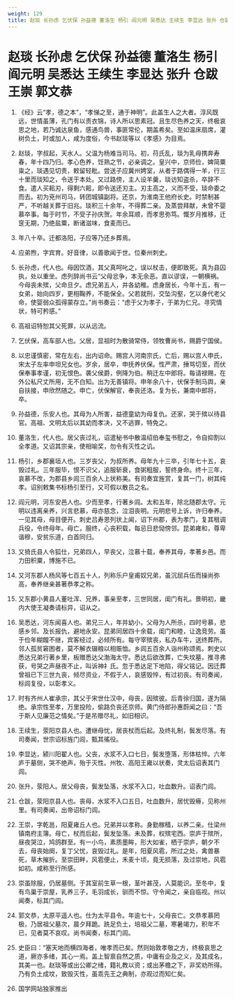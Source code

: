 ```yaml
---
weight: 129
title: 赵琰 长孙虑 乞伏保 孙益德 董洛生 杨引 阎元明 吴悉达 王续生 李显达 张升 仓跋 王崇 郭文恭
---
```


# 赵琰 长孙虑 乞伏保 孙益德 董洛生 杨引 阎元明 吴悉达 王续生 李显达 张升 仓跋 王崇 郭文恭

1. <span id="赵琰_长孙虑_乞伏保_孙益德_董洛生_杨引_阎元明_吴悉达_王续生_李显达_张升_仓跋_王崇_郭文恭-1"></span>
《经》云“孝，德之本”，“孝悌之至，通于神明”。此盖生人之大者。淳风既远，世情虽薄，孔门有以责衣锦，诗人所以思素冠。且生尽色养之天，终极哀思之地，若乃诚达泉鱼，感通鸟兽，事匪常伦，期盖希矣。至如温床扇席，灌树负土，时或加人，咸为度俗，今书赵琰等以《孝感》为目焉。

2. <span id="赵琰_长孙虑_乞伏保_孙益德_董洛生_杨引_阎元明_吴悉达_王续生_李显达_张升_仓跋_王崇_郭文恭-2"></span>
赵琰，字叔起，天水人。父温为杨难当司马。初，苻氏乱，琰为乳母携奔寿春，年十四乃归。孝心色养，饪熟之节，必亲调之。皇兴中，京师俭，婢简粟粜之，琰遇见切责，敕留轻粃。尝送子应冀州娉室，从者于路偶得一羊，行三十里而琰知之，令送于本处。又过路傍，主人设羊羹，琰访知盗杀，卒辞不食。遣人买耜刃，得剩六耜，即令送还刃主。刃主高之，义而不受，琰命委之而去。初为兗州司马，转团城镇副将。还京，为淮南王他府长史。时禁制甚严，不听越关葬于旧兆。琰积三十余年，不得葬二亲。及蒸尝拜献，未曾不婴慕卒事。每于时节，不受子孙庆贺。年余耳顺，而孝思弥笃。慨岁月推移，迁窆无期，乃绝盐粟，断诸滋味，食麦而已。

3. <span id="赵琰_长孙虑_乞伏保_孙益德_董洛生_杨引_阎元明_吴悉达_王续生_李显达_张升_仓跋_王崇_郭文恭-3"></span>
年八十卒。迁都洛阳，子应等乃还乡葬焉。

4. <span id="赵琰_长孙虑_乞伏保_孙益德_董洛生_杨引_阎元明_吴悉达_王续生_李显达_张升_仓跋_王崇_郭文恭-4"></span>
应弟煦，字宾育。好音律，以善歌闻于世。位秦州刺史。

5. <span id="赵琰_长孙虑_乞伏保_孙益德_董洛生_杨引_阎元明_吴悉达_王续生_李显达_张升_仓跋_王崇_郭文恭-5"></span>
长孙虑，代人也。母因饮酒，其父真呵叱之，误以杖击，便即致死。真为县囚执，处以重坐。虑列辞尚书云“父母忿争，本无余恶。直以谬误，一朝横祸。今母丧未殡，父命旦夕。虑兄弟五人，并各幼稚。虑身居长，今年十五，有一女弟，始向四岁，更相鞠养，不能保全。父若就刑，交坠沟壑，乞以身代老父命，使婴弱众孤得蒙存立。”尚书奏云：“虑于父为孝子，于弟为仁兄。寻究情状，特可矜感。”

6. <span id="赵琰_长孙虑_乞伏保_孙益德_董洛生_杨引_阎元明_吴悉达_王续生_李显达_张升_仓跋_王崇_郭文恭-6"></span>
高祖诏特恕其父死罪，以从远流。

7. <span id="赵琰_长孙虑_乞伏保_孙益德_董洛生_杨引_阎元明_吴悉达_王续生_李显达_张升_仓跋_王崇_郭文恭-7"></span>
乞伏保，高车部人也。父居，显祖时为散骑常侍，领牧曹尚书，赐爵宁国侯。

8. <span id="赵琰_长孙虑_乞伏保_孙益德_董洛生_杨引_阎元明_吴悉达_王续生_李显达_张升_仓跋_王崇_郭文恭-8"></span>
以忠谨慎密，常在左右，出内诏命。赐宫人河南宗氏，亡后，赐以宫人申氏，宋太子左率申坦兄女也。岁余，居卒，申抚养伏保。性严肃，捶骂切至，而伏保奉事孝谨，初无恨色。袭父侯爵，例降为伯。稍迁左中郎将。每请禄赐，在外公私尺丈所用，无不白知。出为无善镇将。申年余八十，伏保手制马舆，亲自扶接，申欣然随之。申亡，伏保解官，奉丧还洛。复为长，兼南中郎将，卒。

9. <span id="赵琰_长孙虑_乞伏保_孙益德_董洛生_杨引_阎元明_吴悉达_王续生_李显达_张升_仓跋_王崇_郭文恭-9"></span>
孙益德，乐安人也。其母为人所害，益德童幼为母复仇。还家，哭于殡以待县官。高祖、文明太后以其幼而孝决，又不逃罪，特免之。

10. <span id="赵琰_长孙虑_乞伏保_孙益德_董洛生_杨引_阎元明_吴悉达_王续生_李显达_张升_仓跋_王崇_郭文恭-10"></span>
董洛生，代人也。居父丧过礼，诏遣秘书中散温绍伯奉玺书慰之，令自抑割以全孝道。又诏其宗亲，使相喻奖，勿令有灭性之讥。

11. <span id="赵琰_长孙虑_乞伏保_孙益德_董洛生_杨引_阎元明_吴悉达_王续生_李显达_张升_仓跋_王崇_郭文恭-11"></span>
杨引，乡郡襄垣人也。三岁丧父，为叔所养。母年九十三卒，引年七十五，哀毁过礼。三年服毕，恨不识父，追服斩衰，食粥粗服，誓终身命。终十三年，哀慕不改，为郡县乡闾三百余人上状称美。有司奏宜旌赏，复其一门，树其纯孝。诏别敕集书标杨引至行，又可假以散员之名。

12. <span id="赵琰_长孙虑_乞伏保_孙益德_董洛生_杨引_阎元明_吴悉达_王续生_李显达_张升_仓跋_王崇_郭文恭-12"></span>
阎元明，河东安邑人也。少而至孝，行著乡闾。太和五年，除北随郡太守。元明以违离亲养，兴言悲慕，母亦慈念，泣泪丧明。元明悲号上诉，许归奉养。一见其母，母目便开。刺史吕寿恩列状上闻，诏下州郡，表为孝门，复其租调兵役，令终母年。母亡，服终，心丧积载，每忌日悲恸傍邻。昆弟雍和，尊卑谐穆，安贫乐道，白首同归。

13. <span id="赵琰_长孙虑_乞伏保_孙益德_董洛生_杨引_阎元明_吴悉达_王续生_李显达_张升_仓跋_王崇_郭文恭-13"></span>
又猗氏县人令狐仕，兄弟四人，早丧父，泣慕十载，奉养其母，孝著乡邑。而力田积粟，博施不已。

14. <span id="赵琰_长孙虑_乞伏保_孙益德_董洛生_杨引_阎元明_吴悉达_王续生_李显达_张升_仓跋_王崇_郭文恭-14"></span>
又河东郡人杨风等七百五十人，列称乐户皇甫奴兄弟，虽沉屈兵伍而操尚弥高，奉养继亲甚著恭孝之称。

15. <span id="赵琰_长孙虑_乞伏保_孙益德_董洛生_杨引_阎元明_吴悉达_王续生_李显达_张升_仓跋_王崇_郭文恭-15"></span>
又东郡小黄县人董吐浑、兄养，事亲至孝，三世同居，闺门有礼。景明初，畿内大使王凝奏请标异，诏从之。

16. <span id="赵琰_长孙虑_乞伏保_孙益德_董洛生_杨引_阎元明_吴悉达_王续生_李显达_张升_仓跋_王崇_郭文恭-16"></span>
吴悉达，河东闻喜人也。弟兄三人，年并幼小，父母为人所杀，四时号慕，悲感乡邻。及长报仇，避地永安。昆弟同居四十余载，闺门和睦，让逸竞劳。虽于俭年糊饘不继，宾客经过，必倾所有。每守宰殡丧，私办车牛，送终葬所。邻人孤贫窘困者，莫不解衣辍粮以相赈恤。乡闾五百余人诣州称颂焉。刺史以悉达兄弟行著乡里，板赠悉达父渤海太守。悉达后欲改葬，亡失坟墓，推寻弗获，号哭之声昼夜不止，叫诉神礻氏。忽于悉达足下地陷，得父铭记。因迁葬曾祖已下三世九丧，倾尽资业，不假于人，哀感毁悴，有过初丧。有司奏闻，标闾复役，以彰孝义。

17. <span id="赵琰_长孙虑_乞伏保_孙益德_董洛生_杨引_阎元明_吴悉达_王续生_李显达_张升_仓跋_王崇_郭文恭-17"></span>
时有齐州人崔承宗，其父于宋世仕汉中，母丧，因殡彼。后青徐归国，遂为隔绝。承宗性至孝，万里投险，偷路负丧还京师。黄门侍郎孙惠蔚闻之曰：“吾于斯人见廉范之情矣。”于是吊赠尽礼，如旧相识。

18. <span id="赵琰_长孙虑_乞伏保_孙益德_董洛生_杨引_阎元明_吴悉达_王续生_李显达_张升_仓跋_王崇_郭文恭-18"></span>
王续生，荥阳京县人也。遭继母忧，居丧杖而后起。及终礼制，鬓发尽落。有司奏闻，世宗诏标旌门闾，甄其徭役。

19. <span id="赵琰_长孙虑_乞伏保_孙益德_董洛生_杨引_阎元明_吴悉达_王续生_李显达_张升_仓跋_王崇_郭文恭-19"></span>
李显达，颍川阳翟人也。父丧，水浆不入口七日，鬓发堕落，形体枯悴。六年庐于墓侧，哭不绝声，殆于灭性。州牧、高阳王雍以状奏，灵太后诏表其门闾。

20. <span id="赵琰_长孙虑_乞伏保_孙益德_董洛生_杨引_阎元明_吴悉达_王续生_李显达_张升_仓跋_王崇_郭文恭-20"></span>
张升，荥阳人。居父母丧，鬓发坠落，水浆不入口，吐血数升。诏表门闾。

21. <span id="赵琰_长孙虑_乞伏保_孙益德_董洛生_杨引_阎元明_吴悉达_王续生_李显达_张升_仓跋_王崇_郭文恭-21"></span>
仓跋，荥阳京县人也。丧母，水浆不入口五日，吐血数升，居忧毁瘠，见称州里。有司奏闻，出帝诏标门闾。

22. <span id="赵琰_长孙虑_乞伏保_孙益德_董洛生_杨引_阎元明_吴悉达_王续生_李显达_张升_仓跋_王崇_郭文恭-22"></span>
王崇，字乾邕，阳夏雍丘人也。兄弟并以孝称。身勤稼穑，以养二亲。仕梁州镇南府主簿。母亡，杖而后起，鬓发坠落。未及葬，权殡宅西。崇庐于殡所，昼夜哭泣，鸠鸽群至。有一小鸟，素质墨眸，形大如雀，栖于崇庐，朝夕不去，母丧始阕，复丁父忧，哀毁过礼。是年，阳夏风雹，所过之处，禽兽暴死，草木摧折。至崇田畔，风雹便止，禾麦十顷，竟无损落，及过崇地，风雹如初。咸称至行所感。

23. <span id="赵琰_长孙虑_乞伏保_孙益德_董洛生_杨引_阎元明_吴悉达_王续生_李显达_张升_仓跋_王崇_郭文恭-23"></span>
崇虽除服，仍居墓侧。于其室前生草一根，茎叶甚茂，人莫能识。至冬中，复有鸟巢于崇屋，乳养三子，毛羽成长，驯而不惊。守令闻之，亲自临视。州以闻奏，标其门闾。

24. <span id="赵琰_长孙虑_乞伏保_孙益德_董洛生_杨引_阎元明_吴悉达_王续生_李显达_张升_仓跋_王崇_郭文恭-24"></span>
郭文恭，太原平遥人也。仕为太平县令。年逾七十，父母丧亡。文恭孝慕罔极，乃居祖父墓次，晨夕拜跪。跣足负土，培祖父二墓，寒暑竭力，积年不已，见者莫不哀叹。尚书闻奏，标其门闾。

25. <span id="赵琰_长孙虑_乞伏保_孙益德_董洛生_杨引_阎元明_吴悉达_王续生_李显达_张升_仓跋_王崇_郭文恭-25"></span>
史臣曰：“塞天地而横四海者，唯孝而已矣。然则始敦孝敬之方，终极哀思之道，厥亦多绪，其心一焉。盖上智禀自然之质，中庸有企及之义，及其成名，其美一也。赵琰等或出公卿之绪，籍礼教以资；或出茅檐之下，非奖劝所得。乃有负土成坟，致毁灭性，虽乖先王之典制，亦观过而知仁矣。

26. <span id="赵琰_长孙虑_乞伏保_孙益德_董洛生_杨引_阎元明_吴悉达_王续生_李显达_张升_仓跋_王崇_郭文恭-26"></span>
国学网站独家推出
